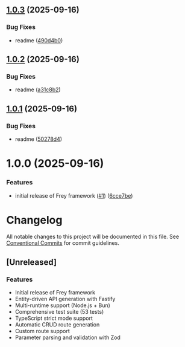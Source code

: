 ## [1.0.3](https://github.com/Ked57/frey/compare/v1.0.2...v1.0.3) (2025-09-16)


### Bug Fixes

* readme ([490d4b0](https://github.com/Ked57/frey/commit/490d4b025ef4c78876e68e64e4320b242018d4ac))

## [1.0.2](https://github.com/Ked57/frey/compare/v1.0.1...v1.0.2) (2025-09-16)


### Bug Fixes

* readme ([a31c8b2](https://github.com/Ked57/frey/commit/a31c8b2abd9fd458242e3861937171309555121a))

## [1.0.1](https://github.com/Ked57/frey/compare/v1.0.0...v1.0.1) (2025-09-16)


### Bug Fixes

* readme ([50278d4](https://github.com/Ked57/frey/commit/50278d4f8d1ffba64eea92672ff06327b0dd71fd))

# 1.0.0 (2025-09-16)


### Features

* initial release of Frey framework ([#1](https://github.com/Ked57/frey/issues/1)) ([6cce7be](https://github.com/Ked57/frey/commit/6cce7be71ad1bdef7440033dea588f9ac554c602))

# Changelog

All notable changes to this project will be documented in this file. See [Conventional Commits](https://conventionalcommits.org) for commit guidelines.

## [Unreleased]

### Features
- Initial release of Frey framework
- Entity-driven API generation with Fastify
- Multi-runtime support (Node.js + Bun)
- Comprehensive test suite (53 tests)
- TypeScript strict mode support
- Automatic CRUD route generation
- Custom route support
- Parameter parsing and validation with Zod
